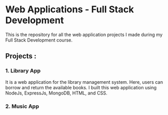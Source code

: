 # Web Applications - Full Stack Development

This is the repository for all the web application projects I made during my Full Stack Development course.

## Projects :
### 1. Library App 
It is a web application for the library management system. Here, users can borrow and return the available books.
I built this web application using NodeJs, ExpressJs, MongoDB, HTML, and CSS.



### 2. Music App
